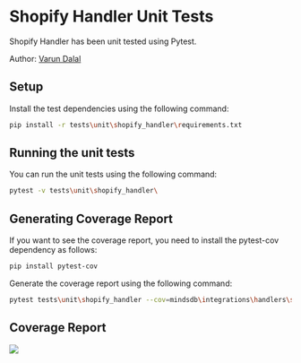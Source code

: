 # Shopify Handler Unit Tests
Shopify Handler has been unit tested using Pytest.

Author: [Varun Dalal](https://github.com/dalalvarun/)
## Setup

Install the test dependencies using the following command:

```bash
pip install -r tests\unit\shopify_handler\requirements.txt
```

## Running the unit tests

You can run the unit tests using the following command:
```bash
pytest -v tests\unit\shopify_handler\
```

## Generating Coverage Report

If you want to see the coverage report, you need to install the pytest-cov dependency as follows:
```bash
pip install pytest-cov
```

Generate the coverage report using the following command:
```bash
pytest tests\unit\shopify_handler --cov=mindsdb\integrations\handlers\shopify_handler --cov-report=html
```

## Coverage Report
<img src="https://u.cubeupload.com/dalalvarun/Screenshot2023102703.jpg" />